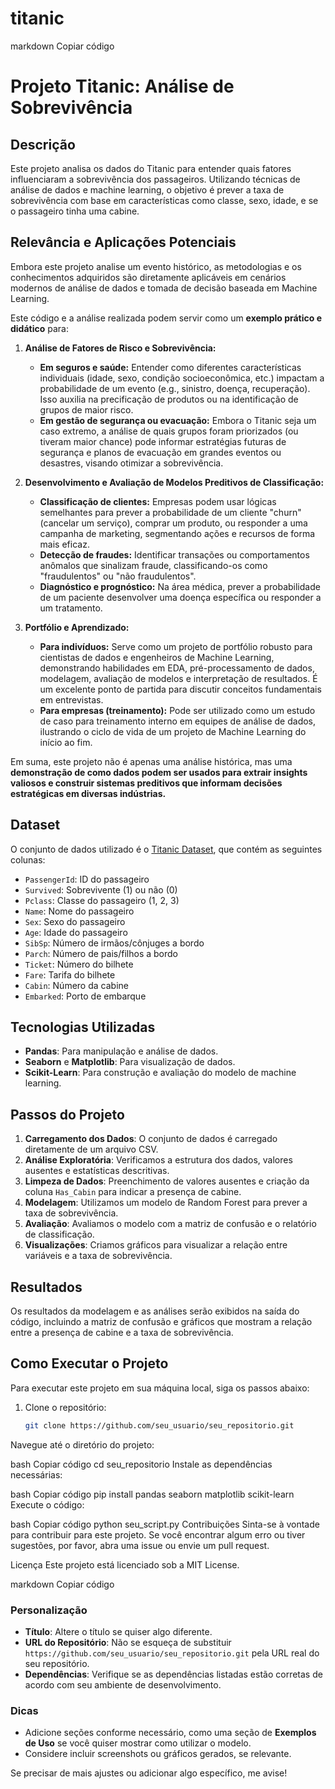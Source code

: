 # titanic


markdown
Copiar código
# Projeto Titanic: Análise de Sobrevivência

## Descrição

Este projeto analisa os dados do Titanic para entender quais fatores influenciaram a sobrevivência dos passageiros. Utilizando técnicas de análise de dados e machine learning, o objetivo é prever a taxa de sobrevivência com base em características como classe, sexo, idade, e se o passageiro tinha uma cabine.

##  Relevância e Aplicações Potenciais

Embora este projeto analise um evento histórico, as metodologias e os conhecimentos adquiridos são diretamente aplicáveis em cenários modernos de análise de dados e tomada de decisão baseada em Machine Learning.

Este código e a análise realizada podem servir como um **exemplo prático e didático** para:

1.  **Análise de Fatores de Risco e Sobrevivência:**
    * **Em seguros e saúde:** Entender como diferentes características individuais (idade, sexo, condição socioeconômica, etc.) impactam a probabilidade de um evento (e.g., sinistro, doença, recuperação). Isso auxilia na precificação de produtos ou na identificação de grupos de maior risco.
    * **Em gestão de segurança ou evacuação:** Embora o Titanic seja um caso extremo, a análise de quais grupos foram priorizados (ou tiveram maior chance) pode informar estratégias futuras de segurança e planos de evacuação em grandes eventos ou desastres, visando otimizar a sobrevivência.

2.  **Desenvolvimento e Avaliação de Modelos Preditivos de Classificação:**
    * **Classificação de clientes:** Empresas podem usar lógicas semelhantes para prever a probabilidade de um cliente "churn" (cancelar um serviço), comprar um produto, ou responder a uma campanha de marketing, segmentando ações e recursos de forma mais eficaz.
    * **Detecção de fraudes:** Identificar transações ou comportamentos anômalos que sinalizam fraude, classificando-os como "fraudulentos" ou "não fraudulentos".
    * **Diagnóstico e prognóstico:** Na área médica, prever a probabilidade de um paciente desenvolver uma doença específica ou responder a um tratamento.

3.  **Portfólio e Aprendizado:**
    * **Para indivíduos:** Serve como um projeto de portfólio robusto para cientistas de dados e engenheiros de Machine Learning, demonstrando habilidades em EDA, pré-processamento de dados, modelagem, avaliação de modelos e interpretação de resultados. É um excelente ponto de partida para discutir conceitos fundamentais em entrevistas.
    * **Para empresas (treinamento):** Pode ser utilizado como um estudo de caso para treinamento interno em equipes de análise de dados, ilustrando o ciclo de vida de um projeto de Machine Learning do início ao fim.

Em suma, este projeto não é apenas uma análise histórica, mas uma **demonstração de como dados podem ser usados para extrair insights valiosos e construir sistemas preditivos que informam decisões estratégicas em diversas indústrias.**

## Dataset

O conjunto de dados utilizado é o [Titanic Dataset](https://raw.githubusercontent.com/datasciencedojo/datasets/master/titanic.csv), que contém as seguintes colunas:

- `PassengerId`: ID do passageiro
- `Survived`: Sobrevivente (1) ou não (0)
- `Pclass`: Classe do passageiro (1, 2, 3)
- `Name`: Nome do passageiro
- `Sex`: Sexo do passageiro
- `Age`: Idade do passageiro
- `SibSp`: Número de irmãos/cônjuges a bordo
- `Parch`: Número de pais/filhos a bordo
- `Ticket`: Número do bilhete
- `Fare`: Tarifa do bilhete
- `Cabin`: Número da cabine
- `Embarked`: Porto de embarque

## Tecnologias Utilizadas

- **Pandas**: Para manipulação e análise de dados.
- **Seaborn** e **Matplotlib**: Para visualização de dados.
- **Scikit-Learn**: Para construção e avaliação do modelo de machine learning.

## Passos do Projeto

1. **Carregamento dos Dados**: O conjunto de dados é carregado diretamente de um arquivo CSV.
2. **Análise Exploratória**: Verificamos a estrutura dos dados, valores ausentes e estatísticas descritivas.
3. **Limpeza de Dados**: Preenchimento de valores ausentes e criação da coluna `Has_Cabin` para indicar a presença de cabine.
4. **Modelagem**: Utilizamos um modelo de Random Forest para prever a taxa de sobrevivência.
5. **Avaliação**: Avaliamos o modelo com a matriz de confusão e o relatório de classificação.
6. **Visualizações**: Criamos gráficos para visualizar a relação entre variáveis e a taxa de sobrevivência.

## Resultados

Os resultados da modelagem e as análises serão exibidos na saída do código, incluindo a matriz de confusão e gráficos que mostram a relação entre a presença de cabine e a taxa de sobrevivência.

## Como Executar o Projeto

Para executar este projeto em sua máquina local, siga os passos abaixo:

1. Clone o repositório:
   ```bash
   git clone https://github.com/seu_usuario/seu_repositorio.git
Navegue até o diretório do projeto:

bash
Copiar código
cd seu_repositorio
Instale as dependências necessárias:

bash
Copiar código
pip install pandas seaborn matplotlib scikit-learn
Execute o código:

bash
Copiar código
python seu_script.py
Contribuições
Sinta-se à vontade para contribuir para este projeto. Se você encontrar algum erro ou tiver sugestões, por favor, abra uma issue ou envie um pull request.

Licença
Este projeto está licenciado sob a MIT License.

markdown
Copiar código

### Personalização

- **Título**: Altere o título se quiser algo diferente.
- **URL do Repositório**: Não se esqueça de substituir `https://github.com/seu_usuario/seu_repositorio.git` pela URL real do seu repositório.
- **Dependências**: Verifique se as dependências listadas estão corretas de acordo com seu ambiente de desenvolvimento.

### Dicas

- Adicione seções conforme necessário, como uma seção de **Exemplos de Uso** se você quiser mostrar como utilizar o modelo.
- Considere incluir screenshots ou gráficos gerados, se relevante.

Se precisar de mais ajustes ou adicionar algo específico, me avise!

